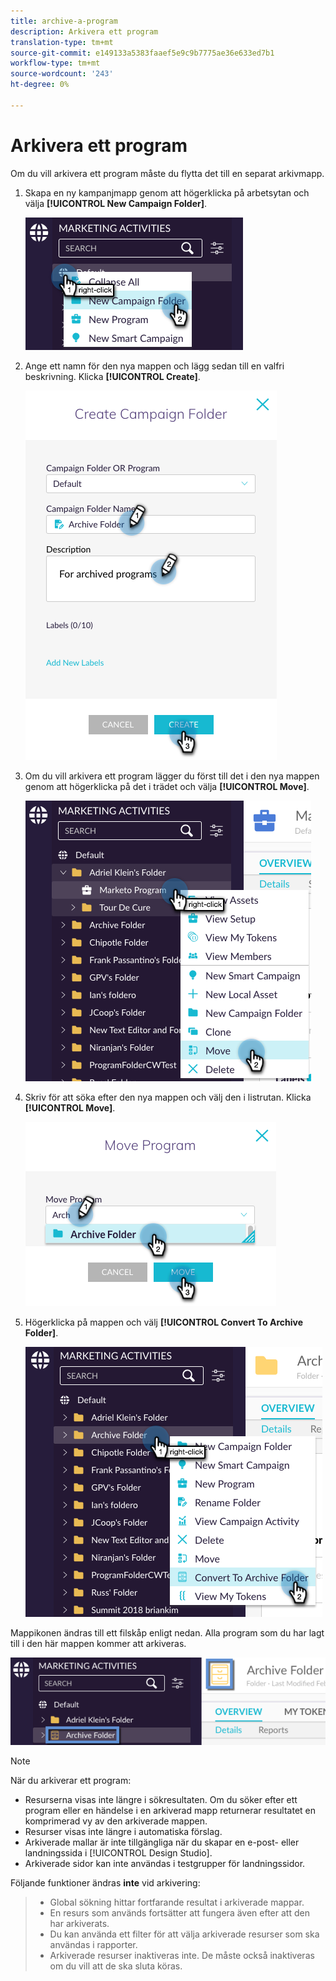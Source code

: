 ```yaml
---
title: archive-a-program
description: Arkivera ett program
translation-type: tm+mt
source-git-commit: e149133a5383faaef5e9c9b7775ae36e633ed7b1
workflow-type: tm+mt
source-wordcount: '243'
ht-degree: 0%

---
```



# Arkivera ett program

Om du vill arkivera ett program måste du flytta det till en separat arkivmapp.

1. Skapa en ny kampanjmapp genom att högerklicka på arbetsytan och välja **[!UICONTROL New Campaign Folder]**.

   ![Bild ett](/help/sky/assets/programs/archive-a-program/archive-a-program-1.png)

1. Ange ett namn för den nya mappen och lägg sedan till en valfri beskrivning. Klicka **[!UICONTROL Create]**.

   ![Bild två](/help/sky/assets/programs/archive-a-program/archive-a-program-2.png)

1. Om du vill arkivera ett program lägger du först till det i den nya mappen genom att högerklicka på det i trädet och välja **[!UICONTROL Move]**.

   ![Bild tre](/help/sky/assets/programs/archive-a-program/archive-a-program-3.png)

1. Skriv för att söka efter den nya mappen och välj den i listrutan. Klicka **[!UICONTROL Move]**.

   ![Bild fyra](/help/sky/assets/programs/archive-a-program/archive-a-program-4.png)

1. Högerklicka på mappen och välj **[!UICONTROL Convert To Archive Folder]**.

   ![Bild fem](/help/sky/assets/programs/archive-a-program/archive-a-program-5.png)

Mappikonen ändras till ett filskåp enligt nedan. Alla program som du har lagt till i den här mappen kommer att arkiveras.

![Bild sex](/help/sky/assets/programs/archive-a-program/archive-a-program-6.png)

>[!NOTE]
>
>När du arkiverar ett program:
>
>* Resurserna visas inte längre i sökresultaten. Om du söker efter ett program eller en händelse i en arkiverad mapp returnerar resultatet en komprimerad vy av den arkiverade mappen.
>* Resurser visas inte längre i automatiska förslag.
>* Arkiverade mallar är inte tillgängliga när du skapar en e-post- eller landningssida i [!UICONTROL Design Studio].
>* Arkiverade sidor kan inte användas i testgrupper för landningssidor.

>
>
Följande funktioner ändras **inte** vid arkivering:
>
>* Global sökning hittar fortfarande resultat i arkiverade mappar.
>* En resurs som används fortsätter att fungera även efter att den har arkiverats.
>* Du kan använda ett filter för att välja arkiverade resurser som ska användas i rapporter.
>* Arkiverade resurser inaktiveras inte. De måste också inaktiveras om du vill att de ska sluta köras.

